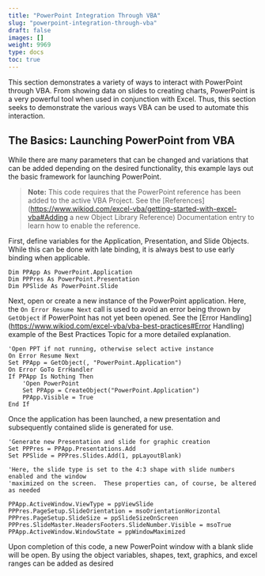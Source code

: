 ```yaml
---
title: "PowerPoint Integration Through VBA"
slug: "powerpoint-integration-through-vba"
draft: false
images: []
weight: 9969
type: docs
toc: true
---
```


This section demonstrates a variety of ways to interact with PowerPoint through VBA.  From showing data on slides to creating charts, PowerPoint is a very powerful tool when used in conjunction with Excel.  Thus, this section seeks to demonstrate the various ways VBA can be used to automate this interaction.

## The Basics: Launching PowerPoint from VBA
While there are many parameters that can be changed and variations that can be added depending on the desired functionality, this example lays out the basic framework for launching PowerPoint.

>**Note:** This code requires that the PowerPoint reference has been added to the active VBA Project.  See the [References](https://www.wikiod.com/excel-vba/getting-started-with-excel-vba#Adding a new Object Library Reference) Documentation entry to learn how to enable the reference.

First, define variables for the Application, Presentation, and Slide Objects.  While this can be done with late binding, it is always best to use early binding when applicable.

    Dim PPApp As PowerPoint.Application
    Dim PPPres As PowerPoint.Presentation
    Dim PPSlide As PowerPoint.Slide

Next, open or create a new instance of the PowerPoint application.  Here, the `On Error Resume Next` call is used to avoid an error being thrown by `GetObject` if PowerPoint has not yet been opened.  See the [Error Handling](https://www.wikiod.com/excel-vba/vba-best-practices#Error Handling) example of the Best Practices Topic for a more detailed explanation.

    'Open PPT if not running, otherwise select active instance
    On Error Resume Next
    Set PPApp = GetObject(, "PowerPoint.Application")
    On Error GoTo ErrHandler
    If PPApp Is Nothing Then
        'Open PowerPoint
        Set PPApp = CreateObject("PowerPoint.Application")
        PPApp.Visible = True
    End If
    
Once the application has been launched, a new presentation and subsequently contained slide is generated for use.

    'Generate new Presentation and slide for graphic creation
    Set PPPres = PPApp.Presentations.Add
    Set PPSlide = PPPres.Slides.Add(1, ppLayoutBlank)

    'Here, the slide type is set to the 4:3 shape with slide numbers enabled and the window 
    'maximized on the screen.  These properties can, of course, be altered as needed

    PPApp.ActiveWindow.ViewType = ppViewSlide
    PPPres.PageSetup.SlideOrientation = msoOrientationHorizontal
    PPPres.PageSetup.SlideSize = ppSlideSizeOnScreen
    PPPres.SlideMaster.HeadersFooters.SlideNumber.Visible = msoTrue
    PPApp.ActiveWindow.WindowState = ppWindowMaximized

Upon completion of this code, a new PowerPoint window with a blank slide will be open.  By using the object variables, shapes, text, graphics, and excel ranges can be added as desired

